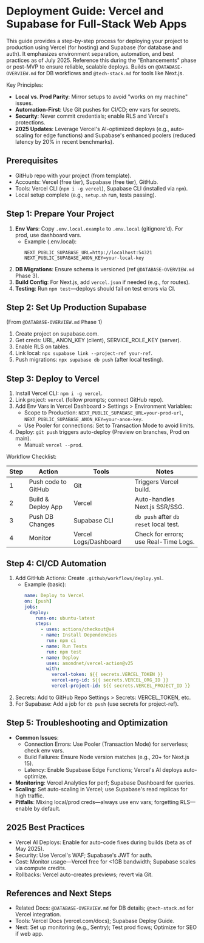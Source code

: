 # Deployment Guide: Vercel and Supabase for Full-Stack Web Apps

This guide provides a step-by-step process for deploying your project to production using Vercel (for hosting) and Supabase (for database and auth). It emphasizes environment separation, automation, and best practices as of July 2025. Reference this during the "Enhancements" phase or post-MVP to ensure reliable, scalable deploys. Builds on `@DATABASE-OVERVIEW.md` for DB workflows and `@tech-stack.md` for tools like Next.js.

Key Principles:
- **Local vs. Prod Parity**: Mirror setups to avoid "works on my machine" issues.
- **Automation-First**: Use Git pushes for CI/CD; env vars for secrets.
- **Security**: Never commit credentials; enable RLS and Vercel's protections.
- **2025 Updates**: Leverage Vercel's AI-optimized deploys (e.g., auto-scaling for edge functions) and Supabase's enhanced poolers (reduced latency by 20% in recent benchmarks).

## Prerequisites
- GitHub repo with your project (from template).
- Accounts: Vercel (free tier), Supabase (free tier), GitHub.
- Tools: Vercel CLI (`npm i -g vercel`), Supabase CLI (installed via `npm`).
- Local setup complete (e.g., `setup.sh` run, tests passing).

## Step 1: Prepare Your Project
1. **Env Vars**: Copy `.env.local.example` to `.env.local` (gitignore'd). For prod, use dashboard vars.
   - Example (.env.local):
     ```
     NEXT_PUBLIC_SUPABASE_URL=http://localhost:54321
     NEXT_PUBLIC_SUPABASE_ANON_KEY=your-local-key
     ```
2. **DB Migrations**: Ensure schema is versioned (ref `@DATABASE-OVERVIEW.md` Phase 3).
3. **Build Config**: For Next.js, add `vercel.json` if needed (e.g., for routes).
4. **Testing**: Run `npm test`—deploys should fail on test errors via CI.

## Step 2: Set Up Production Supabase
(From `@DATABASE-OVERVIEW.md` Phase 1)
1. Create project on supabase.com.
2. Get creds: URL, ANON_KEY (client), SERVICE_ROLE_KEY (server).
3. Enable RLS on tables.
4. Link local: `npx supabase link --project-ref your-ref`.
5. Push migrations: `npx supabase db push` (after local testing).

## Step 3: Deploy to Vercel
1. Install Vercel CLI: `npm i -g vercel`.
2. Link project: `vercel` (follow prompts; connect GitHub repo).
3. Add Env Vars in Vercel Dashboard > Settings > Environment Variables:
   - Scope to Production: `NEXT_PUBLIC_SUPABASE_URL=your-prod-url`, `NEXT_PUBLIC_SUPABASE_ANON_KEY=your-anon-key`.
   - Use Pooler for connections: Set to Transaction Mode to avoid limits.
4. Deploy: `git push` triggers auto-deploy (Preview on branches, Prod on main).
   - Manual: `vercel --prod`.

Workflow Checklist:

| Step | Action | Tools | Notes |
|------|--------|-------|-------|
| 1 | Push code to GitHub | Git | Triggers Vercel build. |
| 2 | Build & Deploy App | Vercel | Auto-handles Next.js SSR/SSG. |
| 3 | Push DB Changes | Supabase CLI | `db push` after `db reset` local test. |
| 4 | Monitor | Vercel Logs/Dashboard | Check for errors; use Real-Time Logs. |

## Step 4: CI/CD Automation
1. Add GitHub Actions: Create `.github/workflows/deploy.yml`.
   - Example (basic):
     ```yaml
     name: Deploy to Vercel
     on: [push]
     jobs:
       deploy:
         runs-on: ubuntu-latest
         steps:
           - uses: actions/checkout@v4
           - name: Install Dependencies
             run: npm ci
           - name: Run Tests
             run: npm test
           - name: Deploy
             uses: amondnet/vercel-action@v25
             with:
               vercel-token: ${{ secrets.VERCEL_TOKEN }}
               vercel-org-id: ${{ secrets.VERCEL_ORG_ID }}
               vercel-project-id: ${{ secrets.VERCEL_PROJECT_ID }}
     ```
2. Secrets: Add to GitHub Repo Settings > Secrets: VERCEL_TOKEN, etc.
3. For Supabase: Add a job for `db push` (use secrets for project-ref).

## Step 5: Troubleshooting and Optimization
- **Common Issues**:
  - Connection Errors: Use Pooler (Transaction Mode) for serverless; check env vars.
  - Build Failures: Ensure Node version matches (e.g., 20+ for Next.js 15).
  - Latency: Enable Supabase Edge Functions; Vercel's AI deploys auto-optimize.
- **Monitoring**: Vercel Analytics for perf; Supabase Dashboard for queries.
- **Scaling**: Set auto-scaling in Vercel; use Supabase's read replicas for high traffic.
- **Pitfalls**: Mixing local/prod creds—always use env vars; forgetting RLS—enable by default.

## 2025 Best Practices
- Vercel AI Deploys: Enable for auto-code fixes during builds (beta as of May 2025).
- Security: Use Vercel's WAF; Supabase's JWT for auth.
- Cost: Monitor usage—Vercel free for <1GB bandwidth; Supabase scales via compute credits.
- Rollbacks: Vercel auto-creates previews; revert via Git.

## References and Next Steps
- Related Docs: `@DATABASE-OVERVIEW.md` for DB details; `@tech-stack.md` for Vercel integration.
- Tools: Vercel Docs (vercel.com/docs); Supabase Deploy Guide.
- Next: Set up monitoring (e.g., Sentry); Test prod flows; Optimize for SEO if web app.